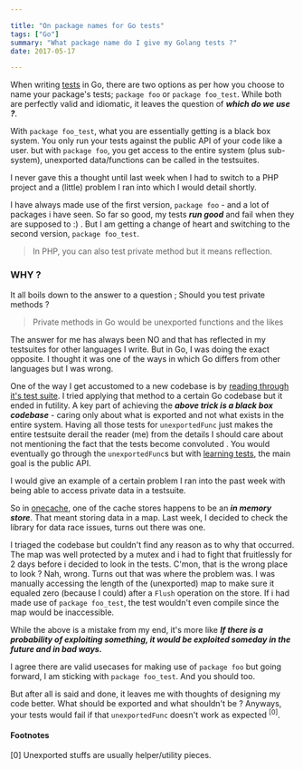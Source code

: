 ```yaml
---

title: "On package names for Go tests"
tags: ["Go"]
summary: "What package name do I give my Golang tests ?"
date: 2017-05-17

---
```


When writing [tests](/blog/2017/04/08/testing-http-handlers-go/) in Go, there are two options as per how you choose to name your package's tests; `package foo` or `package foo_test`.
While both are perfectly valid and idiomatic, it leaves the question of ___which do we use ?___.

With `package foo_test`, what you are essentially getting is a black box system.
You only run your tests against the public API of your code like a user. but with `package foo`, you get access to the entire system (plus sub-system),
unexported data/functions can be called in the testsuites.

I never gave this a thought until last week when I had to switch to a PHP project and a (little) problem I ran into which I would detail shortly.

I have always made use of the first version, `package foo` - and a lot of packages i have seen. So far so good,
my tests ___run good___ and fail when they are supposed to :) . But I am getting a change of heart and switching to the second version, `package foo_test`.

> In PHP, you can also test private method but it means reflection.

### WHY ?

It all boils down to the answer to a question ; Should you test private methods ?

> Private methods in Go would be unexported functions and the likes

The answer for me has always been NO and that has reflected in my testsuites for other languages I write.
But in Go, I was doing the exact opposite. I thought it was one of the ways in which Go differs from other languages but I was wrong.

One of the way I get accustomed to a new codebase is by [reading through it's test suite](/blog/2017/01/21/never-underestimate-a-broken-testsuite/). I tried applying that method to a certain Go codebase but it ended in futility.
A key part of achieving the ___above trick is a black box codebase___ - caring only about what is exported and not what exists in the entire system.
Having all those tests for `unexportedFunc` just makes the entire testsuite derail the reader (me) from the details I should care about not mentioning the fact that the tests become convoluted .
You would eventually go through the `unexportedFunc`s but with [learning tests](/blog/2017/01/21/never-underestimate-a-broken-testsuite/), the main goal is the public API.

I would give an example of a certain problem I ran into the past week with being able to access private data in a testsuite.

So in [onecache](https://github.com/adelowo), one of the cache stores happens to be an ___in memory store___.
That meant storing data in a map. Last week, I decided to check the library for data race issues, turns out there was one.

I triaged the codebase but couldn't find any reason as to why that occurred.
The map was well protected by a mutex and i had to fight that fruitlessly for 2 days before i decided to look in the tests.
C'mon, that is the wrong place to look ? Nah, wrong. Turns out that was where the problem was.
I was manually accessing the length of the (unexported) map to make sure it equaled zero (because I could) after a `Flush` operation on the store.
If i had made use of `package foo_test`, the test wouldn't even compile since the map would be inaccessible.

While the above is a mistake from my end, it's more like ___If there is a probability of exploiting something,
it would be exploited someday in the future and in bad ways.___

I agree there are valid usecases for making use of `package foo` but going forward, I am sticking with `package foo_test`. And you should too.

But after all is said and done, it leaves me with thoughts of designing my code better.
What should be exported and what shouldn't be ? Anyways, your tests would fail if that `unexportedFunc` doesn't work as expected <sup>[0]</sup>.

#### Footnotes

[0] Unexported stuffs are usually helper/utility pieces.



